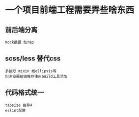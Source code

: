 # 一个项目前端工程需要弄些啥东西

## 前后端分离
```
mock数据 如rap
```
## scss/less 替代css
```
多抽取 mixin 如ellipsis等
但浏览器前缀推荐使用build工具添加
```
## 代码格式统一
```
tabsize 推荐4
eslint配置
```
